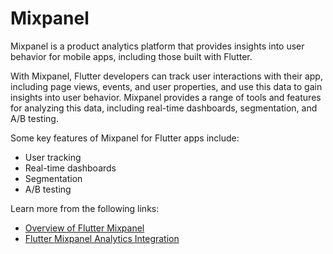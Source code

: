 # Mixpanel

Mixpanel is a product analytics platform that provides insights into user behavior for mobile apps, including those built with Flutter.

With Mixpanel, Flutter developers can track user interactions with their app, including page views, events, and user properties, and use this data to gain insights into user behavior. Mixpanel provides a range of tools and features for analyzing this data, including real-time dashboards, segmentation, and A/B testing.

Some key features of Mixpanel for Flutter apps include:

- User tracking
- Real-time dashboards
- Segmentation
- A/B testing

Learn more from the following links:

- [Overview of Flutter Mixpanel](https://levelup.gitconnected.com/flutter-web-mixpanel-6046ffb664fb)
- [Flutter Mixpanel Analytics Integration](https://medium.com/flutter-clan/flutter-mixpanel-analytics-integration-b5840b155f7b)
